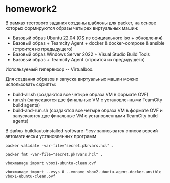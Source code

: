 # homework2

В рамках тестового задания созданы шаблоны для packer, на основе которых формируются образы четырех виртуальных машин:
  - Базовый образ Ubuntu 22.04 (OS из официального iso + обновления) 
  - Базовый образ + Teamcity Agent + docker & docker-compose & ansible (строится из предыдущего)
  - Базовый образ Windows Server 2022 + Visual Studio Build Tools 
  - Базовый образ + Teamcity Agent (строится из предыдущего) 

Используемый гипервизор -- Virtualbox.

Для создания образов и запуска виртуальных машин можно использовать скрипты:
  - build-all.sh (создаются все четыре образа VM в формате OVF)
  - run.sh (запускаются две финальные VM с установленными TeamCity build agents)
  - build-and-run.sh (создаются все четыре образа VM в формате OVF и запускаются две финальные VM с установленными TeamCity build agents)

В файлы build/autoinstalled-software-*.csv записыватся список версий автоматически установленных программ

```packer validate -var-file="secret.pkrvars.hcl" .```

```packer fmt -var-file="secret.pkrvars.hcl" .```

```vboxmanage import vbox1-ubuntu-clean.ovf```

```vboxmanage import --vsys 0 --vmname vbox2-ubuntu-agent-docker-ansible vbox1-ubuntu-clean.ovf```
